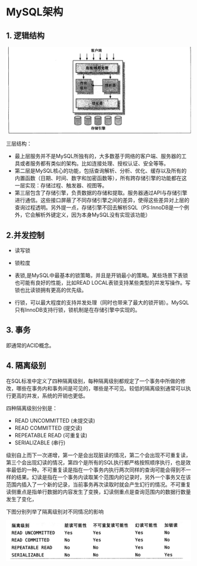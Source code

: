 # MySQL架构

## 1. 逻辑结构

  ![](./img/1-1.png)

  三层结构：
  - 最上层服务并不是MySQL所独有的，大多数基于网络的客户端、服务器的工具或者服务都有类似的架构。比如连接处理、授权认证、安全等等。
  - 第二层是MySQL核心的功能，包括查询解析、分析、优化、缓存以及所有的内置函数（日期、时间、数字和加密函数等），所有跨存储引擎的功能都在这一层实现：存储过程、触发器、视图等。
  - 第三层包含了存储引擎，负责数据的存储和提取。服务器通过API与存储引擎进行通信。这些接口屏蔽了不同存储引擎之间的差异，使得这些差异对上层的查询过程透明。另外提一点，存储引擎不回去解析SQL（PS:InnoDB是一个例外，它会解析外键定义，因为本身MySQL没有实现该功能）

## 2.并发控制
  - 读写锁
  - 锁粒度

   - 表锁,是MySQL中最基本的锁策略，并且是开销最小的策略。某些场景下表锁也可能有良好的性能，比如READ LOCAL表锁支持某些类型的并发写操作。写锁也比读锁拥有更高的优先级。

   - 行锁，可以最大程度的支持并发处理（同时也带来了最大的锁开销）。MySQL只有InnoDB支持行锁，锁机制是在存储引擎中实现的。

## 3. 事务
 即通常的ACID概念。

## 4. 隔离级别
 在SQL标准中定义了四种隔离级别，每种隔离级别都规定了一个事务中所做的修改，哪些在事务内和事务间是可见的，哪些是不可见。较低的隔离级别通常可以执行更高的并发，系统的开销也更低。

 四种隔离级别分别是：
  - READ UNCOMMITTED (未提交读)
  - READ COMMITTED (提交读)
  - REPEATABLE READ (可重复读)
  - SERIALIZABLE (串行)

级别自上而下一次递增，第一个是会出现脏读的情况，第二个会出现不可重复读，第三个会出现幻读的情况，第四个是所有的SQL执行都严格按照顺序执行，也是效率最低的一种。不可重复读是指在一个事务内执行两次同样的查询可能会得到不一样的结果。幻读是指在一个事务内读取某个范围内的记录时，另外一个事务又在该范围内插入了一个新的记录，当前事务再次读取时就会产生幻行的情况。不可重复读侧重点是指单行数据的内容发生了变换，幻读侧重点是查询范围内的数据行数量发生了变化，

下图分别列举了隔离级别对不同情况的影响

![](./img/1-2.png)
